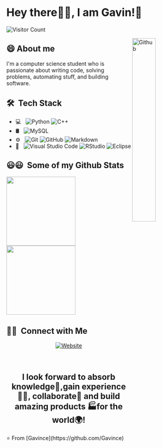 <h1 align= "left"><b>Hey there🙋‍♂️, I am Gavin!👋</b></h1>

![Visitor Count](https://profile-counter.glitch.me/Gavince/count.svg)

<img width="35%" align="right" alt="Github" src="https://i.imgur.com/8MupZHY.gif" width="400px" />  
<h2>😄&nbsp;About me</h2> 
I'm a computer science student who is passionate about writing code, solving problems, automating stuff, and building software.
<h2> 🛠 &nbsp;Tech Stack</h2>

- 💻 &nbsp;
  ![Python](https://img.shields.io/badge/-Python-333333?style=flat&logo=python)
  ![C++](https://img.shields.io/badge/-C++-333333?style=flat&logo=C%2B%2B&logoColor=00599C)
- 🛢 &nbsp;
  ![MySQL](https://img.shields.io/badge/-MySQL-333333?style=flat&logo=mysql)
- ⚙️ &nbsp;
  ![Git](https://img.shields.io/badge/-Git-333333?style=flat&logo=git)
  ![GitHub](https://img.shields.io/badge/-GitHub-333333?style=flat&logo=github)
  ![Markdown](https://img.shields.io/badge/-Markdown-333333?style=flat&logo=markdown)
- 🔧 &nbsp;
  ![Visual Studio Code](https://img.shields.io/badge/-Visual%20Studio%20Code-333333?style=flat&logo=visual-studio-code&logoColor=007ACC)
  ![RStudio](https://img.shields.io/badge/-RStudio-333333?style=flat&logo=rstudio)
  ![Eclipse](https://img.shields.io/badge/-Eclipse-333333?style=flat&logo=eclipse-ide&logoColor=2C2255)
<h2>😃😃 &nbsp;Some of my Github Stats </h2>
<a href="https://github.com/Gavince">
  <img height="180em" src="https://github-readme-stats.vercel.app/api?username=Gavince&theme=buefy&show_icons=true" />
  <img height="180em" src="https://github-readme-stats.vercel.app/api/top-langs/?username=Gavince&theme=buefy&layout=compact" />
</a>
<h2> 🤝🏻 &nbsp;Connect with Me </h2>

<p align="center">
<a href="https://blog.csdn.net/weixin_35154281/"><img alt="Website" src="https://img.shields.io/badge/Website-www.csdn.com-blue?style=flat-square&logo=google-chrome"></a></p><br/>
<h2 align= "center"><b>I look forward to absorb knowledge🧠,gain experience👨‍🏭, collaborate🤝 and build amazing products 🏭for the world🌍!</b></h2>
⭐️ From [Gavince](https://github.com/Gavince)

